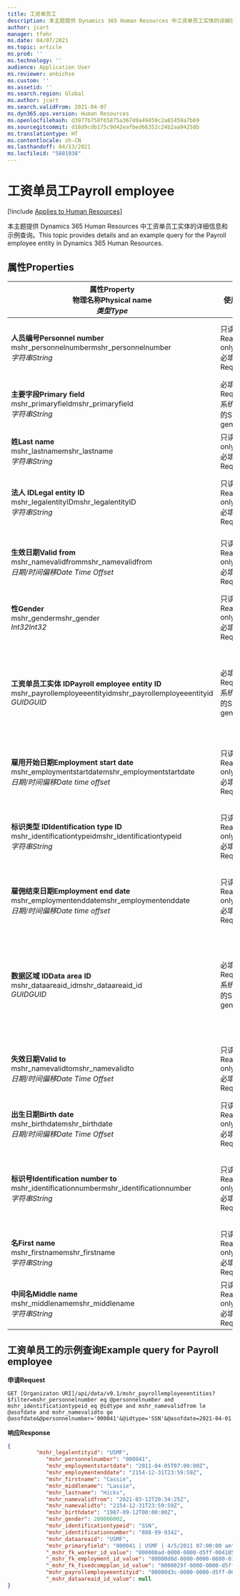 ```yaml
---
title: 工资单员工
description: 本主题提供 Dynamics 365 Human Resources 中工资单员工实体的详细信息和示例查询。
author: jcart
manager: tfehr
ms.date: 04/07/2021
ms.topic: article
ms.prod: ''
ms.technology: ''
audience: Application User
ms.reviewer: anbichse
ms.custom: ''
ms.assetid: ''
ms.search.region: Global
ms.author: jcart
ms.search.validFrom: 2021-04-07
ms.dyn365.ops.version: Human Resources
ms.openlocfilehash: d3977b758f65875a36749a49459c2a81459a7b69
ms.sourcegitcommit: d18d9cdb175c9d42eafbed66352c24b2aa94258b
ms.translationtype: HT
ms.contentlocale: zh-CN
ms.lasthandoff: 04/13/2021
ms.locfileid: "5881938"
---
```

# <a name="payroll-employee"></a><span data-ttu-id="a9723-103">工资单员工</span><span class="sxs-lookup"><span data-stu-id="a9723-103">Payroll employee</span></span>

[!include [Applies to Human Resources](../includes/applies-to-hr.md)]

<span data-ttu-id="a9723-104">本主题提供 Dynamics 365 Human Resources 中工资单员工实体的详细信息和示例查询。</span><span class="sxs-lookup"><span data-stu-id="a9723-104">This topic provides details and an example query for the Payroll employee entity in Dynamics 365 Human Resources.</span></span>

## <a name="properties"></a><span data-ttu-id="a9723-105">属性</span><span class="sxs-lookup"><span data-stu-id="a9723-105">Properties</span></span>

| <span data-ttu-id="a9723-106">属性</span><span class="sxs-lookup"><span data-stu-id="a9723-106">Property</span></span><br><span data-ttu-id="a9723-107">**物理名称**</span><span class="sxs-lookup"><span data-stu-id="a9723-107">**Physical name**</span></span><br><span data-ttu-id="a9723-108">**_类型_**</span><span class="sxs-lookup"><span data-stu-id="a9723-108">**_Type_**</span></span> | <span data-ttu-id="a9723-109">使用</span><span class="sxs-lookup"><span data-stu-id="a9723-109">Use</span></span> | <span data-ttu-id="a9723-110">说明</span><span class="sxs-lookup"><span data-stu-id="a9723-110">Description</span></span> |
| --- | --- | --- |
| <span data-ttu-id="a9723-111">**人员编号**</span><span class="sxs-lookup"><span data-stu-id="a9723-111">**Personnel number**</span></span><br><span data-ttu-id="a9723-112">mshr_personnelnumber</span><span class="sxs-lookup"><span data-stu-id="a9723-112">mshr_personnelnumber</span></span><br><span data-ttu-id="a9723-113">*字符串*</span><span class="sxs-lookup"><span data-stu-id="a9723-113">*String*</span></span> | <span data-ttu-id="a9723-114">只读</span><span class="sxs-lookup"><span data-stu-id="a9723-114">Read-only</span></span><br><span data-ttu-id="a9723-115">必填</span><span class="sxs-lookup"><span data-stu-id="a9723-115">Required</span></span> | <span data-ttu-id="a9723-116">员工的唯一人员编号。</span><span class="sxs-lookup"><span data-stu-id="a9723-116">The employee's unique personnel number.</span></span> |
| <span data-ttu-id="a9723-117">**主要字段**</span><span class="sxs-lookup"><span data-stu-id="a9723-117">**Primary field**</span></span><br><span data-ttu-id="a9723-118">mshr_primaryfield</span><span class="sxs-lookup"><span data-stu-id="a9723-118">mshr_primaryfield</span></span><br><span data-ttu-id="a9723-119">*字符串*</span><span class="sxs-lookup"><span data-stu-id="a9723-119">*String*</span></span> | <span data-ttu-id="a9723-120">必填</span><span class="sxs-lookup"><span data-stu-id="a9723-120">Required</span></span><br><span data-ttu-id="a9723-121">系统生成的</span><span class="sxs-lookup"><span data-stu-id="a9723-121">System generated</span></span> |  |
| <span data-ttu-id="a9723-122">**姓**</span><span class="sxs-lookup"><span data-stu-id="a9723-122">**Last name**</span></span><br><span data-ttu-id="a9723-123">mshr_lastname</span><span class="sxs-lookup"><span data-stu-id="a9723-123">mshr_lastname</span></span><br><span data-ttu-id="a9723-124">*字符串*</span><span class="sxs-lookup"><span data-stu-id="a9723-124">*String*</span></span> | <span data-ttu-id="a9723-125">只读</span><span class="sxs-lookup"><span data-stu-id="a9723-125">Read only</span></span><br><span data-ttu-id="a9723-126">必填</span><span class="sxs-lookup"><span data-stu-id="a9723-126">Required</span></span> | <span data-ttu-id="a9723-127">员工姓氏。</span><span class="sxs-lookup"><span data-stu-id="a9723-127">Employee last name.</span></span> |
| <span data-ttu-id="a9723-128">**法人 ID**</span><span class="sxs-lookup"><span data-stu-id="a9723-128">**Legal entity ID**</span></span><br><span data-ttu-id="a9723-129">mshr_legalentityID</span><span class="sxs-lookup"><span data-stu-id="a9723-129">mshr_legalentityID</span></span><br><span data-ttu-id="a9723-130">*字符串*</span><span class="sxs-lookup"><span data-stu-id="a9723-130">*String*</span></span> | <span data-ttu-id="a9723-131">只读</span><span class="sxs-lookup"><span data-stu-id="a9723-131">Read-only</span></span><br><span data-ttu-id="a9723-132">必填</span><span class="sxs-lookup"><span data-stu-id="a9723-132">Required</span></span> | <span data-ttu-id="a9723-133">指定法人（公司）。</span><span class="sxs-lookup"><span data-stu-id="a9723-133">Specifies the legal entity (company).</span></span> |
| <span data-ttu-id="a9723-134">**生效日期**</span><span class="sxs-lookup"><span data-stu-id="a9723-134">**Valid from**</span></span><br><span data-ttu-id="a9723-135">mshr_namevalidfrom</span><span class="sxs-lookup"><span data-stu-id="a9723-135">mshr_namevalidfrom</span></span><br><span data-ttu-id="a9723-136">*日期/时间偏移*</span><span class="sxs-lookup"><span data-stu-id="a9723-136">*Date Time Offset*</span></span> | <span data-ttu-id="a9723-137">只读</span><span class="sxs-lookup"><span data-stu-id="a9723-137">Read-only</span></span> <br><span data-ttu-id="a9723-138">必填</span><span class="sxs-lookup"><span data-stu-id="a9723-138">Required</span></span> | <span data-ttu-id="a9723-139">员工信息有效的开始日期。</span><span class="sxs-lookup"><span data-stu-id="a9723-139">Date the employee information is valid from.</span></span>  |
| <span data-ttu-id="a9723-140">**性**</span><span class="sxs-lookup"><span data-stu-id="a9723-140">**Gender**</span></span><br><span data-ttu-id="a9723-141">mshr_gender</span><span class="sxs-lookup"><span data-stu-id="a9723-141">mshr_gender</span></span><br><span data-ttu-id="a9723-142">*Int32*</span><span class="sxs-lookup"><span data-stu-id="a9723-142">*Int32*</span></span> | <span data-ttu-id="a9723-143">只读</span><span class="sxs-lookup"><span data-stu-id="a9723-143">Read-only</span></span><br><span data-ttu-id="a9723-144">必填</span><span class="sxs-lookup"><span data-stu-id="a9723-144">Required</span></span> | <span data-ttu-id="a9723-145">员工的性别。</span><span class="sxs-lookup"><span data-stu-id="a9723-145">The employee's gender.</span></span> |
| <span data-ttu-id="a9723-146">**工资单员工实体 ID**</span><span class="sxs-lookup"><span data-stu-id="a9723-146">**Payroll employee entity ID**</span></span><br><span data-ttu-id="a9723-147">mshr_payrollemployeeentityid</span><span class="sxs-lookup"><span data-stu-id="a9723-147">mshr_payrollemployeeentityid</span></span><br><span data-ttu-id="a9723-148">*GUID*</span><span class="sxs-lookup"><span data-stu-id="a9723-148">*GUID*</span></span> | <span data-ttu-id="a9723-149">必填</span><span class="sxs-lookup"><span data-stu-id="a9723-149">Required</span></span><br><span data-ttu-id="a9723-150">系统生成的</span><span class="sxs-lookup"><span data-stu-id="a9723-150">System generated</span></span> | <span data-ttu-id="a9723-151">系统生成的用于唯一标识员工的 GUID 值。</span><span class="sxs-lookup"><span data-stu-id="a9723-151">A system-generated GUID value to uniquely identify the employee.</span></span> |
| <span data-ttu-id="a9723-152">**雇用开始日期**</span><span class="sxs-lookup"><span data-stu-id="a9723-152">**Employment start date**</span></span><br><span data-ttu-id="a9723-153">mshr_employmentstartdate</span><span class="sxs-lookup"><span data-stu-id="a9723-153">mshr_employmentstartdate</span></span><br><span data-ttu-id="a9723-154">*日期/时间偏移*</span><span class="sxs-lookup"><span data-stu-id="a9723-154">*Date time offset*</span></span> | <span data-ttu-id="a9723-155">只读</span><span class="sxs-lookup"><span data-stu-id="a9723-155">Read-only</span></span><br><span data-ttu-id="a9723-156">必填</span><span class="sxs-lookup"><span data-stu-id="a9723-156">Required</span></span> | <span data-ttu-id="a9723-157">员工受雇用的开始日期。</span><span class="sxs-lookup"><span data-stu-id="a9723-157">The start date of the employee's employment.</span></span> |
| <span data-ttu-id="a9723-158">**标识类型 ID**</span><span class="sxs-lookup"><span data-stu-id="a9723-158">**Identification type ID**</span></span><br><span data-ttu-id="a9723-159">mshr_identificationtypeid</span><span class="sxs-lookup"><span data-stu-id="a9723-159">mshr_identificationtypeid</span></span><br><span data-ttu-id="a9723-160">*字符串*</span><span class="sxs-lookup"><span data-stu-id="a9723-160">*String*</span></span> |<span data-ttu-id="a9723-161">只读</span><span class="sxs-lookup"><span data-stu-id="a9723-161">Read-only</span></span><br><span data-ttu-id="a9723-162">必填</span><span class="sxs-lookup"><span data-stu-id="a9723-162">Required</span></span> | <span data-ttu-id="a9723-163">针对员工定义的标识类型。</span><span class="sxs-lookup"><span data-stu-id="a9723-163">The identification type defined for the employee.</span></span> |
| <span data-ttu-id="a9723-164">**雇佣结束日期**</span><span class="sxs-lookup"><span data-stu-id="a9723-164">**Employment end date**</span></span><br><span data-ttu-id="a9723-165">mshr_employmentenddate</span><span class="sxs-lookup"><span data-stu-id="a9723-165">mshr_employmentenddate</span></span><br><span data-ttu-id="a9723-166">*日期/时间偏移*</span><span class="sxs-lookup"><span data-stu-id="a9723-166">*Date time offset*</span></span> | <span data-ttu-id="a9723-167">只读</span><span class="sxs-lookup"><span data-stu-id="a9723-167">Read-only</span></span><br><span data-ttu-id="a9723-168">必填</span><span class="sxs-lookup"><span data-stu-id="a9723-168">Required</span></span> |<span data-ttu-id="a9723-169">员工受雇用的结束日期。</span><span class="sxs-lookup"><span data-stu-id="a9723-169">The end of the employee's employment.</span></span>  |
| <span data-ttu-id="a9723-170">**数据区域 ID**</span><span class="sxs-lookup"><span data-stu-id="a9723-170">**Data area ID**</span></span><br><span data-ttu-id="a9723-171">mshr_dataareaid_id</span><span class="sxs-lookup"><span data-stu-id="a9723-171">mshr_dataareaid_id</span></span><br><span data-ttu-id="a9723-172">*GUID*</span><span class="sxs-lookup"><span data-stu-id="a9723-172">*GUID*</span></span> | <span data-ttu-id="a9723-173">必填</span><span class="sxs-lookup"><span data-stu-id="a9723-173">Required</span></span> <br><span data-ttu-id="a9723-174">系统生成的</span><span class="sxs-lookup"><span data-stu-id="a9723-174">System generated</span></span> | <span data-ttu-id="a9723-175">系统生成的标识法人（公司）的 GUID 值。</span><span class="sxs-lookup"><span data-stu-id="a9723-175">System-generated GUID value identifying the legal entity (company).</span></span> |
| <span data-ttu-id="a9723-176">**失效日期**</span><span class="sxs-lookup"><span data-stu-id="a9723-176">**Valid to**</span></span><br><span data-ttu-id="a9723-177">mshr_namevalidto</span><span class="sxs-lookup"><span data-stu-id="a9723-177">mshr_namevalidto</span></span><br><span data-ttu-id="a9723-178">*日期/时间偏移*</span><span class="sxs-lookup"><span data-stu-id="a9723-178">*Date Time Offset*</span></span> |  <span data-ttu-id="a9723-179">只读</span><span class="sxs-lookup"><span data-stu-id="a9723-179">Read-only</span></span><br><span data-ttu-id="a9723-180">必填</span><span class="sxs-lookup"><span data-stu-id="a9723-180">Required</span></span> | <span data-ttu-id="a9723-181">员工信息有效的结束日期。</span><span class="sxs-lookup"><span data-stu-id="a9723-181">Date the employee information is valid to.</span></span> |
| <span data-ttu-id="a9723-182">**出生日期**</span><span class="sxs-lookup"><span data-stu-id="a9723-182">**Birth date**</span></span><br><span data-ttu-id="a9723-183">mshr_birthdate</span><span class="sxs-lookup"><span data-stu-id="a9723-183">mshr_birthdate</span></span><br><span data-ttu-id="a9723-184">*日期/时间偏移*</span><span class="sxs-lookup"><span data-stu-id="a9723-184">*Date Time Offset*</span></span> | <span data-ttu-id="a9723-185">只读</span><span class="sxs-lookup"><span data-stu-id="a9723-185">Read-only</span></span> <br><span data-ttu-id="a9723-186">必填</span><span class="sxs-lookup"><span data-stu-id="a9723-186">Required</span></span> | <span data-ttu-id="a9723-187">员工的出生日期</span><span class="sxs-lookup"><span data-stu-id="a9723-187">The employee's birth date</span></span> |
| <span data-ttu-id="a9723-188">**标识号**</span><span class="sxs-lookup"><span data-stu-id="a9723-188">**Identification number to**</span></span><br><span data-ttu-id="a9723-189">mshr_identificationnumber</span><span class="sxs-lookup"><span data-stu-id="a9723-189">mshr_identificationnumber</span></span><br><span data-ttu-id="a9723-190">*字符串*</span><span class="sxs-lookup"><span data-stu-id="a9723-190">*String*</span></span> | <span data-ttu-id="a9723-191">只读</span><span class="sxs-lookup"><span data-stu-id="a9723-191">Read-only</span></span> <br><span data-ttu-id="a9723-192">必填</span><span class="sxs-lookup"><span data-stu-id="a9723-192">Required</span></span> |<span data-ttu-id="a9723-193">针对员工定义的标识号。</span><span class="sxs-lookup"><span data-stu-id="a9723-193">The identification number defined for the employee.</span></span>  |
| <span data-ttu-id="a9723-194">**名**</span><span class="sxs-lookup"><span data-stu-id="a9723-194">**First name**</span></span><br><span data-ttu-id="a9723-195">mshr_firstname</span><span class="sxs-lookup"><span data-stu-id="a9723-195">mshr_firstname</span></span><br><span data-ttu-id="a9723-196">*字符串*</span><span class="sxs-lookup"><span data-stu-id="a9723-196">*String*</span></span> | <span data-ttu-id="a9723-197">只读</span><span class="sxs-lookup"><span data-stu-id="a9723-197">Read-only</span></span><br><span data-ttu-id="a9723-198">必填</span><span class="sxs-lookup"><span data-stu-id="a9723-198">Required</span></span> | <span data-ttu-id="a9723-199">员工名字。</span><span class="sxs-lookup"><span data-stu-id="a9723-199">Employee first name.</span></span> |
| <span data-ttu-id="a9723-200">**中间名**</span><span class="sxs-lookup"><span data-stu-id="a9723-200">**Middle name**</span></span><br><span data-ttu-id="a9723-201">mshr_middlename</span><span class="sxs-lookup"><span data-stu-id="a9723-201">mshr_middlename</span></span><br><span data-ttu-id="a9723-202">*字符串*</span><span class="sxs-lookup"><span data-stu-id="a9723-202">*String*</span></span> | <span data-ttu-id="a9723-203">只读</span><span class="sxs-lookup"><span data-stu-id="a9723-203">Read-only</span></span><br><span data-ttu-id="a9723-204">必填</span><span class="sxs-lookup"><span data-stu-id="a9723-204">Required</span></span> |<span data-ttu-id="a9723-205">员工中间名。</span><span class="sxs-lookup"><span data-stu-id="a9723-205">Employee middle name.</span></span>  |

## <a name="example-query-for-payroll-employee"></a><span data-ttu-id="a9723-206">工资单员工的示例查询</span><span class="sxs-lookup"><span data-stu-id="a9723-206">Example query for Payroll employee</span></span>

<span data-ttu-id="a9723-207">**申请**</span><span class="sxs-lookup"><span data-stu-id="a9723-207">**Request**</span></span>

```http
GET [Organizaton URI]/api/data/v9.1/mshr_payrollemployeeentities?$filter=mshr_personnelnumber eq @personnelnumber and mshr_identificationtypeid eq @idtype and mshr_namevalidfrom le @asofdate and mshr_namevalidto ge @asofdate&@personnelnumber='000041'&@idtype='SSN'&@asofdate=2021-04-01
```

<span data-ttu-id="a9723-208">**响应**</span><span class="sxs-lookup"><span data-stu-id="a9723-208">**Response**</span></span>

```json
{
         "mshr_legalentityid": "USMF",
            "mshr_personnelnumber": "000041",
            "mshr_employmentstartdate": "2011-04-05T07:00:00Z",
            "mshr_employmentenddate": "2154-12-31T23:59:59Z",
            "mshr_firstname": "Cassie",
            "mshr_middlename": "Lassie",
            "mshr_lastname": "Hicks",
            "mshr_namevalidfrom": "2021-03-12T20:34:25Z",
            "mshr_namevalidto": "2154-12-31T23:59:59Z",
            "mshr_birthdate": "1987-09-12T00:00:00Z",
            "mshr_gender": 200000002,
            "mshr_identificationtypeid": "SSN",
            "mshr_identificationnumber": "888-99-9342",
            "mshr_dataareaid": "USMF",
            "mshr_primaryfield": "000041 | USMF | 4/5/2011 07:00:00 am",
            "_mshr_fk_worker_id_value": "000000ad-0000-0000-d5ff-004105000000",
            "_mshr_fk_employment_id_value": "00000d0d-0000-0000-0600-014105000000",
            "_mshr_fk_fixedcompplan_id_value": "0000029f-0000-0000-d5ff-004105000000",
            "mshr_payrollemployeeentityid": "00000d3c-0000-0000-d5ff-004105000000",
            "_mshr_dataareaid_id_value": null
}
```
